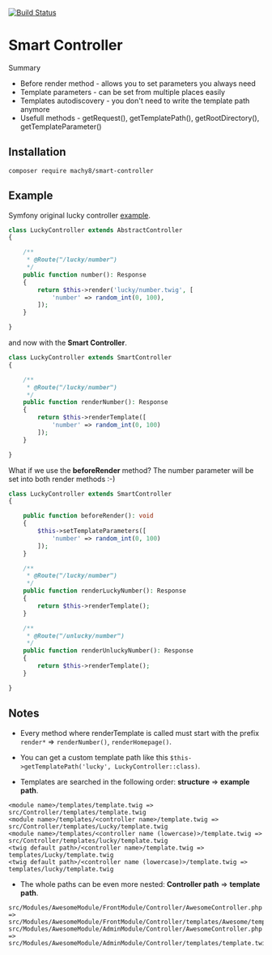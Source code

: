 [![Build Status](https://travis-ci.org/Machy8/smart-controller.svg?branch=master)](https://travis-ci.org/Machy8/smart-controller)

# Smart Controller
Summary
- Before render method - allows you to set parameters you always need
- Template parameters - can be set from multiple places easily
- Templates autodiscovery - you don't need to write the template path anymore
- Usefull methods - getRequest(), getTemplatePath(), getRootDirectory(), getTemplateParameter()

## Installation
```
composer require machy8/smart-controller
```

## Example
Symfony original lucky controller [example](https://symfony.com/doc/current/page_creation.html#creating-a-page-route-and-controller).

```php
class LuckyController extends AbstractController
{

	/**
	 * @Route("/lucky/number")
	 */
	public function number(): Response
	{
		return $this->render('lucky/number.twig', [
			'number' => random_int(0, 100),
		]);
	}

}
```

and now with the **Smart Controller**.

```php
class LuckyController extends SmartController
{

	/**
	 * @Route("/lucky/number")
	 */
	public function renderNumber(): Response
	{
		return $this->renderTemplate([
			'number' => random_int(0, 100)
		]);
	}

}
```

What if we use the **beforeRender** method? The number parameter will be set into both render methods :-)

```php
class LuckyController extends SmartController
{

    public function beforeRender(): void
    {
        $this->setTemplateParameters([
            'number' => random_int(0, 100)
        ]);
    }

    /**
     * @Route("/lucky/number")
     */
    public function renderLuckyNumber(): Response
    {
        return $this->renderTemplate();
    }

    /**
     * @Route("/unlucky/number")
     */
    public function renderUnluckyNumber(): Response
    {
        return $this->renderTemplate();
    }

}
```

## Notes
- Every method where renderTemplate is called must start with the prefix `render*` => `renderNumber()`, `renderHomepage()`.
- You can get a custom template path like this `$this->getTemplatePath('lucky', LuckyController::class)`.

- Templates are searched in the following order: **structure** => **example path**.
```
<module name>/templates/template.twig => src/Controller/templates/template.twig
<module name>/templates/<controller name>/template.twig => src/Controller/templates/Lucky/template.twig
<module name>/templates/<controller name (lowercase)>/template.twig => src/Controller/templates/lucky/template.twig
<twig default path>/<controller name>/template.twig => templates/Lucky/template.twig
<twig default path>/<controller name (lowercase)>/template.twig => templates/lucky/template.twig
```
- The whole paths can be even more nested: **Controller path** => **template path**.
```
src/Modules/AwesomeModule/FrontModule/Controller/AwesomeController.php => src/Modules/AwesomeModule/FrontModule/Controller/templates/Awesome/template.twig
src/Modules/AwesomeModule/AdminModule/Controller/AwesomeController.php => src/Modules/AwesomeModule/AdminModule/Controller/templates/template.twig
```
